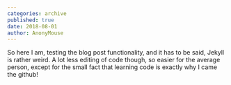 ```yaml
---
categories: archive
published: true
date: 2018-08-01
author: AnonyMouse
---
```


So here I am, testing the blog post functionality, and it has to be said, Jekyll is rather weird. A lot less editing of code though, so easier for the average person, except for the small fact that learning code is exactly why I came the github!
